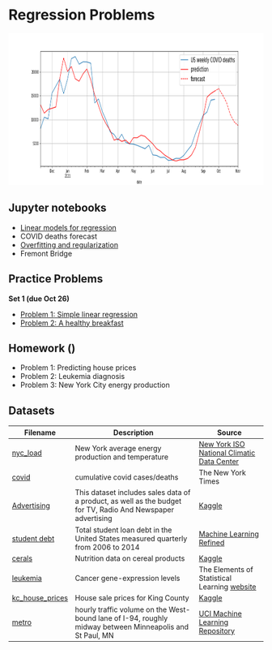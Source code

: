 # Regression Problems

<img src="covid.png" height="300" width = "1300">


## Jupyter notebooks

- [Linear models for regression](https://github.com/um-perez-alvaro/Data-Science-Practice/blob/master/Jupyter%20Notebooks/Regression/notebooks/Linear%20Regression.ipynb)
- COVID deaths forecast
- [Overfitting and regularization](https://nbviewer.org/github/um-perez-alvaro/Data-Science-Practice/blob/master/Jupyter%20Notebooks/Regression/notebooks/Regularization.ipynb)
- Fremont Bridge
## Practice Problems

**Set 1 (due Oct 26)**
- [Problem 1: Simple linear regression](https://nbviewer.org/github/um-perez-alvaro/Data-Science-Practice/blob/master/Jupyter%20Notebooks/Regression/practice%20problems/Problem%20I.ipynb)
- [Problem 2: A healthy breakfast](https://nbviewer.org/github/um-perez-alvaro/Data-Science-Practice/blob/master/Jupyter%20Notebooks/Regression/practice%20problems/Problem%20II%20.ipynb)


## Homework ()
- Problem 1: Predicting house prices
- Problem 2: Leukemia diagnosis
- Problem 3: New York City energy production


## Datasets

Filename | Description |  Source
--- | --- |  --- 
[nyc_load](https://raw.githubusercontent.com/um-perez-alvaro/Data-Science-Practice/master/Data/nyc_load.csv) | New York average energy production and temperature | [New York ISO](https://www.nyiso.com/) <br> [National Climatic Data Center](https://www.ncdc.noaa.gov/) |
[covid](https://raw.githubusercontent.com/nytimes/covid-19-data/master/us.csv) | cumulative covid cases/deaths | The New York Times |
[Advertising](https://raw.githubusercontent.com/um-perez-alvaro/Data-Science-Practice/master/Data/Advertising.csv)  | This dataset includes sales data of a product, as well as the budget for TV, Radio And Newspaper advertising | [Kaggle](https://www.kaggle.com/thorgodofthunder/tvradionewspaperadvertising)
[student debt](https://raw.githubusercontent.com/um-perez-alvaro/Data-Science-Theory/master/Data/student%20debt.csv) | Total student loan debt in the United States measured quarterly from 2006 to 2014 | [Machine Learning Refined](https://github.com/nrchade/mlrefined)
[cerals](https://raw.githubusercontent.com/um-perez-alvaro/Data-Science-Theory/master/Data/cereals.csv) | Nutrition data on cereal products | [Kaggle](https://www.kaggle.com/crawford/80-cereals)
[leukemia](https://raw.githubusercontent.com/um-perez-alvaro/Data-Science-Practice/master/Data/leukemia.csv) | Cancer gene-expression levels | The Elements of Statistical Learning [website](https://web.stanford.edu/~hastie/ElemStatLearn/) 
[kc_house_prices](https://raw.githubusercontent.com/um-perez-alvaro/Data-Science-Practice/master/Data/kc_house_data.csv) | House sale prices for King County | [Kaggle](https://www.kaggle.com/harlfoxem/housesalesprediction) |
[metro](https://raw.githubusercontent.com/um-perez-alvaro/Data-Science-Practice/master/Data/metro.csv) | hourly traffic volume on the West-bound lane of I-94, roughly midway between Minneapolis and St Paul, MN |  [UCI Machine Learning Repository](https://archive.ics.uci.edu/ml/datasets/Metro+Interstate+Traffic+Volume) |
